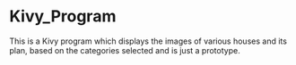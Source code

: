 # Kivy_Program
This is a Kivy program which displays the images of various houses and its plan, based on the categories selected and is just a prototype.
